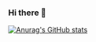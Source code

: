 ### Hi there 👋

[![Anurag's GitHub stats](https://github-readme-stats.vercel.app/api?username=rafaelfujii677)](https://github.com/anuraghazra/github-readme-stats)
